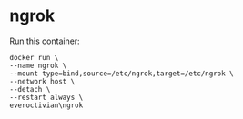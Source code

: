 # ngrok

Run this container:

    docker run \
    --name ngrok \
    --mount type=bind,source=/etc/ngrok,target=/etc/ngrok \
    --network host \
    --detach \
    --restart always \
    everoctivian\ngrok
